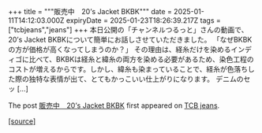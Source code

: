 +++
title = """販売中　20’s Jacket BKBK"""
date = 2025-01-11T14:12:03.000Z
expiryDate = 2025-01-23T18:26:39.217Z
tags = ["tcbjeans","jeans"]
+++
本日公開の「チャンネルつるっと」さんの動画で、20’s Jacket BKBKについて簡単にお話しさせていただきました。 「なぜBKBKの方が価格が高くなってしまうのか？」 その理由は、経糸だけを染めるインディゴに比べて、BKBKは経糸と緯糸の両方を染める必要があるため、染色工程のコストが増えるからです。しかし、緯糸も染まっていることで、経糸が色落ちした際の独特な表情が出て、とてもかっこいい仕上がりになります。 デニムのセッ \[…\]

The post [販売中　20’s Jacket BKBK](http://tcbjeans.com/2025/01/11/50728) first appeared on [TCB jeans](http://tcbjeans.com).

[[source]](http://tcbjeans.com/2025/01/11/50728)
